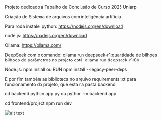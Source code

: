 Projeto dedicado a Tabalho de Conclusão de Curso 2025 Uniarp

Criação de Sistema de arquivos com  inteligência artificia

Para roda instale:
python:
https://nodejs.org/en/download

node.js:
https://nodejs.org/en/download

Ollama:
https://ollama.com/

DeepSeek com o comando:
ollama run deepseek-r1:quantidade de bilhoes bilhoes de parâmetros no projeto está: ollama run deepseek-r1:8b

Node.js:
npm install ou RUN npm install --legacy-peer-deps

E por fim também as biblioteca no arquivo requirements.txt para funcionamento do projeto, que está na pasta backend

cd backend
python app.py ou python -m backend.app

cd frontend/project
npm run dev



![alt text](image.png)